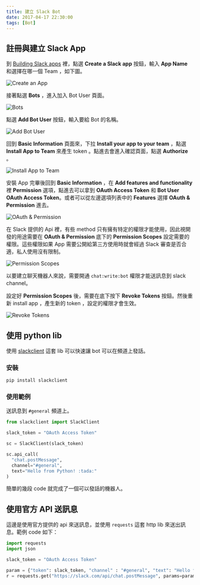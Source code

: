 ```yaml
---
title: 建立 Slack Bot
date: 2017-04-17 22:30:00
tags: [Bot]
---
```


## 註冊與建立 Slack App
到 [Building Slack apps](https://api.slack.com/slack-apps) 裡，點選 **Create a Slack app** 按鈕，輸入 **App Name** 和選擇在哪一個 Team ，如下圖。

![Create an App](http://i.imgur.com/2Unug0m.jpg)

接著點選 **Bots** ，進入加入 Bot User 頁面。

![Bots](http://i.imgur.com/kgTeLoK.jpg)

點選 **Add Bot User** 按鈕，輸入要給 Bot 的名稱。

![Add Bot User](http://i.imgur.com/pCRgtbV.jpg)

回到 **Basic Information** 頁面來，下拉 **Install your app to your team** ，點選 **Install App to Team** 來產生 token 。點進去會進入確認頁面，點選 **Authorize** 。

![Install App to Team](http://i.imgur.com/YqhuM8F.jpg)

安裝 App 完畢後回到 **Basic Information** ，在 **Add features and functionality** 裡 **Permission** 選項，點進去可以拿到 **OAuth Access Token** 和 **Bot User OAuth Access Token**。或者可以從左邊選項列表中的 **Features** 選擇 **OAuth & Permission** 進去。

![OAuth & Permission](http://i.imgur.com/0Sz9G5t.jpg)

在 Slack 提供的 Api 裡，有些 method 只有擁有特定的權限才能使用，因此視開發的用途需要在 **OAuth & Permission** 底下的 **Permission Scopes** 設定需要的權限。這些權限如果 App 需要公開給第三方使用時就會經過 Slack 審查是否合適，私人使用沒有限制。

![Permission Scopes](http://i.imgur.com/GTafSc1.jpg)

以要建立聊天機器人來說，需要開通 `chat:write:bot` 權限才能送訊息到 slack channel。

設定好 **Permission Scopes** 後，需要在底下按下 **Revoke Tokens** 按鈕。然後重新 install app ，產生新的 token ，設定的權限才會生效。

![Revoke Tokens](http://i.imgur.com/JyMOYbM.jpg)

## 使用 python lib
使用 [slackclient](https://slackapi.github.io/python-slackclient/) 這套 lib 可以快速讓 bot 可以在頻道上發話。

### 安裝
```sh
pip install slackclient
```

### 使用範例
送訊息到 `#general` 頻道上。

```python
from slackclient import SlackClient

slack_token = "OAuth Access Token"

sc = SlackClient(slack_token)

sc.api_call(
  "chat.postMessage",
  channel="#general",
  text="Hello from Python! :tada:"
)
```

簡單的幾段 code 就完成了一個可以發話的機器人。

## 使用官方 API 送訊息
這邊是使用官方提供的 api 來送訊息，並使用 `requests` 這套 http lib 來送出訊息。範例 code 如下：

```python
import requests
import json

slack_token = "OAuth Access Token"

param = {"token": slack_token, "channel" : "#general", "text": "Hello from Python! :tada:"}
r = requests.get("https://slack.com/api/chat.postMessage", params=param)
```
